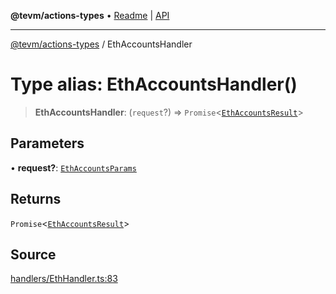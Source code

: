 **@tevm/actions-types** • [Readme](../README.md) \| [API](../globals.md)

***

[@tevm/actions-types](../README.md) / EthAccountsHandler

# Type alias: EthAccountsHandler()

> **EthAccountsHandler**: (`request`?) => `Promise`\<[`EthAccountsResult`](EthAccountsResult.md)\>

## Parameters

• **request?**: [`EthAccountsParams`](EthAccountsParams.md)

## Returns

`Promise`\<[`EthAccountsResult`](EthAccountsResult.md)\>

## Source

[handlers/EthHandler.ts:83](https://github.com/evmts/tevm-monorepo/blob/main/packages/actions-types/src/handlers/EthHandler.ts#L83)
